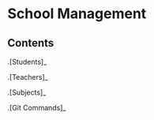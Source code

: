 <h1>School Management</h1>



## Contents

.[Students]_

.[Teachers]_

.[Subjects]_

.[Git Commands]_
